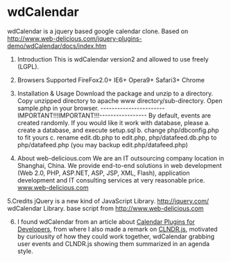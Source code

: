 wdCalendar
==========

wdCalendar is a jquery based google calendar clone. Based on http://www.web-delicious.com/jquery-plugins-demo/wdCalendar/docs/index.htm

1. Introduction
This is wdCalendar version2 and allowed to use freely (LGPL).

2. Browsers Supported
FireFox2.0+ IE6+ Opera9+ Safari3+ Chrome

3. Installation & Usage
Download the package and unzip to a directory.
Copy unzipped directory to apache www directory/sub-directory.
Open sample.php in your browser.
-----------------------IMPORTANT!!!IMPORTANT!!!-----------------
By default, events are created randomly. If you would like it work with database, please
a. create a database, and execute setup.sql
b. change php/dbconfig.php to fit yours
c. rename edit.db.php to edit.php, php/datafeed.db.php to php/datafeed.php (you may backup edit.php/datafeed.php)

4. About web-delicious.com
We are an IT outsourcing company location in Shanghai, China.
We provide end-to-end solutions in web development (Web 2.0, PHP, ASP.NET, ASP, JSP, XML, Flash),
application development and IT consulting services at very reasonable price.
www.web-delicious.com


5.Credits
jQuery is a new kind of JavaScript Library. http://jquery.com/
wdCalendar Library. base script from http://www.web-delicious.com

6. I found wdCalendar from an article about [Calendar Plugins for Developers](https://codegeekz.com/10-best-jquery-calendar-plugins-for-developers/), from where I also made a remark on [CLNDR.js](https://kylestetz.github.io/CLNDR/), motivated by curiousity of how they could work together, wdCalendar grabbing user events and CLNDR.js showing them summarized in an agenda style.